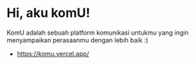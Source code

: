 # Hi, aku komU!
KomU adalah sebuah platform komunikasi untukmu yang ingin menyampaikan perasaanmu dengan lebih baik :)
- https://komu.vercel.app/
